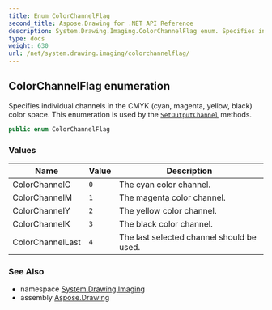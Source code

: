 ```yaml
---
title: Enum ColorChannelFlag
second_title: Aspose.Drawing for .NET API Reference
description: System.Drawing.Imaging.ColorChannelFlag enum. Specifies individual channels in the CMYK cyan magenta yellow black color space. This enumeration is used by the SetOutputChannel methods
type: docs
weight: 630
url: /net/system.drawing.imaging/colorchannelflag/
---
```

## ColorChannelFlag enumeration

Specifies individual channels in the CMYK (cyan, magenta, yellow, black) color space. This enumeration is used by the [`SetOutputChannel`](../imageattributes/setoutputchannel/) methods.

```csharp
public enum ColorChannelFlag
```

### Values

| Name | Value | Description |
| --- | --- | --- |
| ColorChannelC | `0` | The cyan color channel. |
| ColorChannelM | `1` | The magenta color channel. |
| ColorChannelY | `2` | The yellow color channel. |
| ColorChannelK | `3` | The black color channel. |
| ColorChannelLast | `4` | The last selected channel should be used. |

### See Also

* namespace [System.Drawing.Imaging](../../system.drawing.imaging/)
* assembly [Aspose.Drawing](../../)


